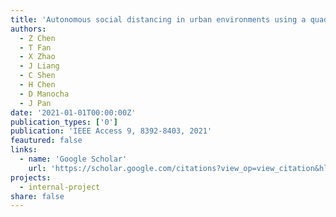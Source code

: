 ```yaml
---
title: 'Autonomous social distancing in urban environments using a quadruped robot'
authors:
  - Z Chen
  - T Fan
  - X Zhao
  - J Liang
  - C Shen
  - H Chen
  - D Manocha
  - J Pan
date: '2021-01-01T00:00:00Z'
publication_types: ['0']
publication: 'IEEE Access 9, 8392-8403, 2021'
feautured: false
links:
  - name: 'Google Scholar'
    url: 'https://scholar.google.com/citations?view_op=view_citation&hl=en&user=sFTLO0EAAAAJ&citation_for_view=sFTLO0EAAAAJ:BrmTIyaxlBUC'
projects:
  - internal-project
share: false
---
```

